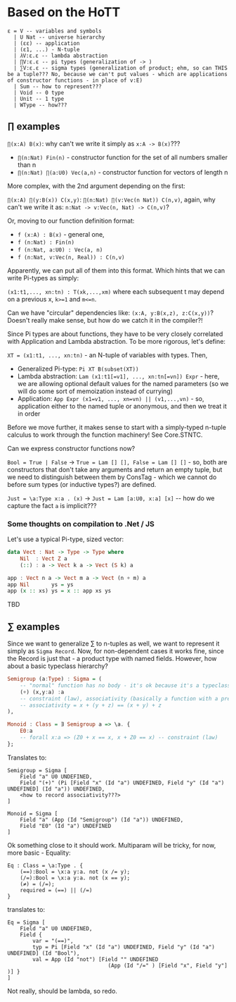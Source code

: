 # Based on the HoTT

```
ε = V -- variables and symbols
  | U Nat -- universe hierarchy
  | (εε) -- application
  | (ε1, ...) - N-tuple
  | 𝜆V:ε.ε -- lambda abstraction
  | ∏V:ε.ε -- pi types (generalization of -> )
  | ∑V:ε.ε -- sigma types (generalization of product; ehm, so can THIS be a tuple??? No, because we can't put values - which are applications of constructor functions - in place of v:E)
  | Sum -- how to represent???
  | Void -- 0 type
  | Unit -- 1 type
  | WType -- how???
```

## ∏ examples 

`∏(x:A) B(x)`: why can't we write it simply as `x:A -> B(x)`???

- `∏(n:Nat) Fin(n)` - constructor function for the set of all numbers smaller than n
- `∏(n:Nat) ∏(a:U0) Vec(a,n)` - constructor function for vectors of length n

More complex, with the 2nd argument depending on the first:

`∏(x:A) ∏(y:B(x)) C(x,y)`: `∏(n:Nat) ∏(v:Vec(n Nat)) C(n,v)`, again, why can't we write it as:
`n:Nat -> v:Vec(n, Nat) -> C(n,v)`?

Or, moving to our function definition format:

- `f (x:A) : B(x)` - general one,
- `f (n:Nat) : Fin(n)`
- `f (n:Nat, a:U0) : Vec(a, n)`
- `f (n:Nat, v:Vec(n, Real)) : C(n,v)`

Apparently, we can put all of them into this format. Which hints that we can write Pi-types as simply:

`(x1:t1,..., xn:tn) : T(xk,...,xm)` where each subsequent t may depend on a previous x, `k>=1` and `m<=n`. 

Can we have "circular" dependencies like: `(x:A, y:B(x,z), z:C(x,y))`? Doesn't really make sense, but how do we catch it in the compiler?!

Since Pi types are about functions, they have to be very closely correlated with Application and Lambda abstraction. To be more rigorous, let's define:

`XT = (x1:t1, ..., xn:tn)` - an N-tuple of variables with types. Then,

- Generalized Pi-type: `Pi XT B(subset(XT))`
- Lambda abstraction: `Lam (x1:t1[=v1], ..., xn:tn[=vn]) Expr` - here, we are allowing optional default values for the named parameters (so we will do some sort of memoization instead of currying)
- Application: `App Expr (x1=v1, ..., xn=vn) || (v1,...,vn)` - so, application either to the named tuple or anonymous, and then we treat it in order

Before we move further, it makes sense to start with a simply-typed n-tuple calculus to work through the function machinery! See Core.STNTC.

Can we express constructor functions now?

`Bool = True | False` -> `True = Lam [] [], False = Lam [] []` - so, both are constructors that don't take any arguments and return an empty tuple, but we need to distinguish between them by ConsTag - which we cannot do before sum types (or inductive types?) are defined.

`Just = \a:Type x:a . (x)` -> `Just = Lam [a:U0, x:a] [x]` -- how do we capture the fact `a` is implicit???

### Some thoughts on compilation to .Net / JS

Let's use a typical Pi-type, sized vector:

```haskell
data Vect : Nat -> Type -> Type where
    Nil  : Vect Z a
    (::) : a -> Vect k a -> Vect (S k) a

app : Vect n a -> Vect m a -> Vect (n + m) a
app Nil       ys = ys
app (x :: xs) ys = x :: app xs ys
```

TBD

## ∑ examples

Since we want to generalize ∑ to n-tuples as well, we want to represent it simply as `Sigma Record`. Now, for non-dependent cases it works fine, since the Record is just that - a product type with named fields. However, how about a basic typeclass hierarchy?

```haskell
Semigroup (a:Type) : Sigma = (
    -- "normal" function has no body - it's ok because it's a typeclass definition!
    (+) (x,y:a) :a
    -- constraint (law), associativity (basically a function with a predicate, constraint simply says it's a constraint)
    -- associativity = x + (y + z) == (x + y) + z 
),

Monoid : Class = ∃ Semigroup a => \a. {
    E0:a
    -- forall x:a => (Z0 + x == x, x + Z0 == x) -- constraint (law)
};
```

Translates to:

```
Semigroup = Sigma [
    Field "a" U0 UNDEFINED,
    Field "(+)" (Pi [Field "x" (Id "a") UNDEFINED, Field "y" (Id "a") UNDEFINED] (Id "a")) UNDEFINED,
    <how to record associativity???>
]

Monoid = Sigma [
    Field "a" (App (Id "Semigroup") (Id "a")) UNDEFINED,
    Field "E0" (Id "a") UNDEFINED
]
```

Ok something close to it should work. Multiparam will be tricky, for now, more basic - Equality:

```
Eq : Class = \a:Type . {
    (==):Bool = \x:a y:a. not (x /= y);
    (/=):Bool = \x:a y:a. not (x == y); 
    (≠) = (/=);
    required = (==) || (/=)
}
```

translates to:

```
Eq = Sigma [
    Field "a" U0 UNDEFINED,
    Field {
        var = "(==)",
        typ = Pi [Field "x" (Id "a") UNDEFINED, Field "y" (Id "a") UNDEFINED] (Id "Bool"), 
        val = App (Id "not") [Field "" UNDEFINED 
                                (App (Id "/=" ) [Field "x", Field "y"] )] }
]
```

Not really, should be lambda, so redo.